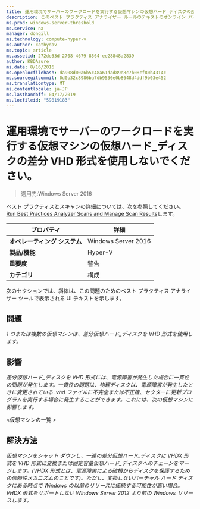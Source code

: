 ```yaml
---
title: 運用環境でサーバーのワークロードを実行する仮想マシンの仮想ハード_ディスクの差分 VHD 形式を使用しないでください。
description: このベスト プラクティス アナライザー ルールのテキストのオンライン バージョン。
ms.prod: windows-server-threshold
ms.service: na
manager: dongill
ms.technology: compute-hyper-v
ms.author: kathydav
ms.topic: article
ms.assetid: 272de33d-2708-4679-8564-ee28848a2839
author: KBDAzure
ms.date: 8/16/2016
ms.openlocfilehash: da908d00a6b5c48a61dad89e8c7b08cf80b4314c
ms.sourcegitcommit: 0d0b32c8986ba7db9536e0b8648d4ddf9b03e452
ms.translationtype: MT
ms.contentlocale: ja-JP
ms.lasthandoff: 04/17/2019
ms.locfileid: "59819183"
---
```

# <a name="avoid-using-vhd-format-differencing-virtual-hard-disks-on-virtual-machines-that-run-server-workloads-in-a-production-environment"></a>運用環境でサーバーのワークロードを実行する仮想マシンの仮想ハード_ディスクの差分 VHD 形式を使用しないでください。

>適用先:Windows Server 2016

ベスト プラクティスとスキャンの詳細については、次を参照してください。 [Run Best Practices Analyzer Scans and Manage Scan Results](https://go.microsoft.com/fwlink/p/?LinkID=223177)します。  
  
|プロパティ|詳細|  
|-|-|  
|**オペレーティング システム**|Windows Server 2016|  
|**製品/機能**|Hyper-V|  
|**重要度**|警告|  
|**カテゴリ**|構成|  
  
次のセクションでは、斜体は、この問題のためのベスト プラクティス アナライザー ツールで表示される UI テキストを示します。  
  
## <a name="issue"></a>**問題**  
*1 つまたは複数の仮想マシンは、差分仮想ハード_ディスクを VHD 形式を使用します。*  
  
## <a name="impact"></a>**影響**  
*差分仮想ハード_ディスクを VHD 形式には、電源障害が発生した場合に一貫性の問題が発生します。一貫性の問題は、物理ディスクは、電源障害が発生したときに変更されている .vhd ファイルに不完全または不正確、セクターに更新プログラムを実行する場合に発生することができます。これには、次の仮想マシンに影響します。*  
  
\<仮想マシンの一覧 >  
  
## <a name="resolution"></a>**解決方法**  
*仮想マシンをシャット ダウンし、一連の差分仮想ハード_ディスクに VHDX 形式を VHD 形式に変換または固定容量仮想ハード_ディスクへのチェーンをマージします。(VHDX 形式とは、電源障害による破損からディスクを保護するための信頼性メカニズムのことです)。ただし、変換しないバーチャル ハード ディスクにある時点で Windows の以前のリリースに接続する可能性が高い場合。VHDX 形式をサポートしない Windows Server 2012 より前の Windows リリースします。*  
  


